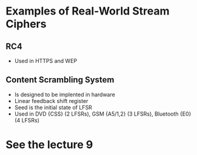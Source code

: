 # Examples of Real-World Stream Ciphers

## RC4
- Used in HTTPS and WEP

## Content Scrambling System
- Is designed to be implented in hardware
- Linear feedback shift register
- Seed is the initial state of LFSR
- Used in DVD {CSS} (2 LFSRs), GSM {A5/1,2} (3 LFSRs), Bluetooth {E0} (4 LFSRs)

<b><h1>See the lecture 9</h1></b>
